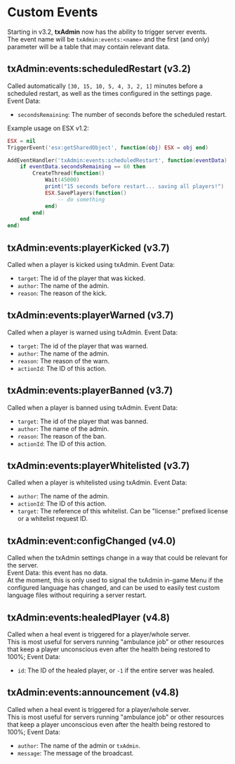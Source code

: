 # Custom Events

Starting in v3.2, **txAdmin** now has the ability to trigger server events.  
The event name will be `txAdmin:events:<name>` and the first (and only) parameter will be a table that may contain relevant data.


## txAdmin:events:scheduledRestart (v3.2)
Called automatically `[30, 15, 10, 5, 4, 3, 2, 1]` minutes before a scheduled restart, as well as the times configured in the settings page.  
Event Data:
- `secondsRemaining`: The number of seconds before the scheduled restart.  

Example usage on ESX v1.2:
```lua
ESX = nil
TriggerEvent('esx:getSharedObject', function(obj) ESX = obj end)

AddEventHandler('txAdmin:events:scheduledRestart', function(eventData)
    if eventData.secondsRemaining == 60 then
        CreateThread(function()
            Wait(45000)
            print("15 seconds before restart... saving all players!")
            ESX.SavePlayers(function()
                -- do something
            end)
        end)
    end
end)
```


## txAdmin:events:playerKicked (v3.7)
Called when a player is kicked using txAdmin.
Event Data:
- `target`: The id of the player that was kicked.
- `author`: The name of the admin.
- `reason`: The reason of the kick.


## txAdmin:events:playerWarned (v3.7)
Called when a player is warned using txAdmin.
Event Data:
- `target`: The id of the player that was warned.
- `author`: The name of the admin.
- `reason`: The reason of the warn.
- `actionId`: The ID of this action.


## txAdmin:events:playerBanned (v3.7)
Called when a player is banned using txAdmin.
Event Data:
- `target`: The id of the player that was banned.
- `author`: The name of the admin.
- `reason`: The reason of the ban.
- `actionId`: The ID of this action.


## txAdmin:events:playerWhitelisted (v3.7)
Called when a player is whitelisted using txAdmin.
Event Data:
- `author`: The name of the admin.
- `actionId`: The ID of this action.
- `target`: The reference of this whitelist. Can be "license:" prefixed license or a whitelist request ID.

## txAdmin:event:configChanged (v4.0)
Called when the txAdmin settings change in a way that could be relevant for the server.  
Event Data: this event has no data.  
At the moment, this is only used to signal the txAdmin in-game Menu if the configured language has changed, and can be used to easily test custom language files without requiring a server restart. 

## txAdmin:events:healedPlayer (v4.8)
Called when a heal event is triggered for a player/whole server.  
This is most useful for servers running "ambulance job" or other resources that keep a player unconscious even after the health being restored to 100%;
Event Data:
- `id`: The ID of the healed player, or `-1` if the entire server was healed.

## txAdmin:events:announcement (v4.8)
Called when a heal event is triggered for a player/whole server.  
This is most useful for servers running "ambulance job" or other resources that keep a player unconscious even after the health being restored to 100%;
Event Data:
- `author`: The name of the admin or `txAdmin`.
- `message`: The message of the broadcast.
